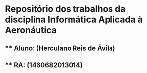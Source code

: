 # Repositório dos trabalhos da disciplina Informática Aplicada à Aeronáutica
## ** Aluno: (Herculano Reis de Ávila)
## ** RA: (1460682013014)
